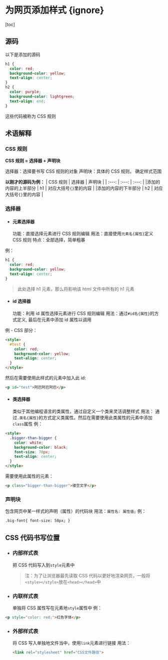 # 为网页添加样式 {ignore}

[toc]

## 源码

以下是添加的源码

```css
h1 {
  color: red;
  background-color: yellow;
  text-align: center;
}
h2 {
  color: purple;
  background-color: lightgreen;
  text-align: end;
}
```

这些代码被称为 CSS 规则

## 术语解释

### CSS 规则

**CSS 规则 = 选择器 + 声明块**

选择器：选择要书写 CSS 规则的对象
声明块：具体的 CSS 规则， 确定样式范围

**以刚才的源码为例：**
| CSS 规则 | 选择器 | 声明块 |
| :---: | :---: | :---: |
|添加的内容的上半部分 | h1 | 对应大括号`{}`里的内容 |
|添加的内容的下半部分 | h2 | 对应大括号`{}`里的内容 |

### 选择器

- #### 元素选择器
  功能：直接选择元素进行 CSS 规则编辑
  用法：直接使用`元素名{属性}`定义 CSS 规则
  特点：全部选择，简单粗暴

例：

```css
h1 {
  color: red;
  background-color: yellow;
  text-align: center;
}
```

> 此处选择 h1 元素，那么将影响该 html 文件中所有的 h1 元素

- #### id 选择器
  功能：利用 id 属性选择元素进行 CSS 规则编辑
  用法：通过`#id名{属性}`的方式定义, 最后在元素中添加 id 属性以调用

例 - CSS 部分：

```html
<style>
  #test {
    color: red;
    background-color: yellow;
    text-align: center;
  }
</style>
```

然后在需要使用此样式的元素中加入此 id:

```html
<p id="test">阿巴阿巴阿巴</p>
```

- #### 类选择器
  类似于其他编程语言的类属性，通过自定义一个类来灵活调整样式
  用法：
  通过`.类名{属性}`的方式定义类属性。然后在需要使用此类属性的元素中添加`class`属性
  例：

```html
<style>
  .bigger-than-bigger {
    color: white;
    background-color: black;
    font-size: 70px;
    text-align: center;
  }
</style>
```

需要使用此属性的元素：

```html
<p class="bigger-than-bigger">镂空文字</p>
```

### 声明块

包含网页中某一样式的声明（属性）的代码块
用法：`属性名: 属性值;`
例：

```html
.big-font{ font-size: 50px; }
```

## CSS 代码书写位置

- ### 内部样式表
  把 CSS 代码写入到`style`元素中
  > 注：为了让浏览器最先读取 CSS 代码以更好地渲染网页，一般将`<style></style>`放在`<head></head>`中
- ### 内联样式表
  单独将 CSS 属性写在元素地`style`属性中
  例：

```html
<p style="color: red;">红色字体</p>
```

- ### 外部样式表
  将 CSS 写入单独地文件当中，使用`link`元素进行链接
  用法：
  ```html
  <link rel="stylesheet" href="CSS文件路径">
  ```
